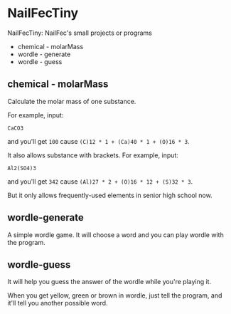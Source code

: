 # NailFecTiny

NailFecTiny: NailFec's small projects or programs

- chemical - molarMass
- wordle - generate
- wordle - guess

## chemical - molarMass

Calculate the molar mass of one substance.

For example, input:

```text
CaCO3
```

and you'll get `100` cause `(C)12 * 1 + (Ca)40 * 1 + (O)16 * 3`.

It also allows substance with brackets. For example, input:

```text
Al2(SO4)3
```

and you'll get `342` cause `(Al)27 * 2 + (O)16 * 12 + (S)32 * 3`.

But it only allows frequently-used elements in senior high school now.

## wordle-generate

A simple wordle game. It will choose a word and you can play wordle with the program.

## wordle-guess

It will help you guess the answer of the wordle while you're playing it.

When you get yellow, green or brown in wordle, just tell the program, and it'll tell you another possible word.

